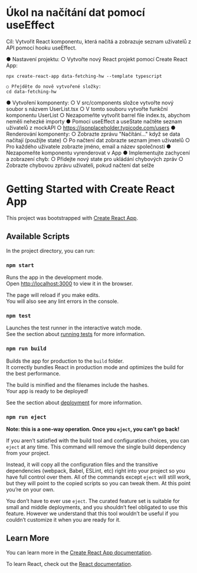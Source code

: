 # Úkol na načítání dat pomocí useEffect

Cíl: Vytvořit React komponentu, která načítá a zobrazuje seznam uživatelů z API
pomocí hooku useEffect.

● Nastavení projektu:
    ○ Vytvořte nový React projekt pomocí Create React App:

    npx create-react-app data-fetching-hw --template typescript

    ○ Přejděte do nově vytvořené složky:
    cd data-fetching-hw

● Vytvoření komponenty:
    ○ V src/components složce vytvořte nový soubor s názvem UserList.tsx
    ○ V tomto souboru vytvořte funkční komponentu UserList
    ○ Nezapomeňte vytvořit barrel file index.ts, abychom neměli nehezké importy
● Pomocí useEffect a useState načtěte seznam uživatelů z mockAPI
    ○ https://jsonplaceholder.typicode.com/users
● Renderování komponenty:
    ○ Zobrazte zprávu &quot;Načítání...&quot; když se data načítají (použijte state)
    ○ Po načtení dat zobrazte seznam jmen uživatelů
    ○ Pro každého uživatele zobrazte jméno, email a název společnosti
● Nezapomeňte komponentu vyrenderovat v App
● Implementujte zachycení a zobrazení chyb:
    ○ Přidejte nový state pro ukládání chybových zpráv
    ○ Zobrazte chybovou zprávu uživateli, pokud načtení dat selže

# Getting Started with Create React App

This project was bootstrapped with [Create React App](https://github.com/facebook/create-react-app).

## Available Scripts

In the project directory, you can run:

### `npm start`

Runs the app in the development mode.\
Open [http://localhost:3000](http://localhost:3000) to view it in the browser.

The page will reload if you make edits.\
You will also see any lint errors in the console.

### `npm test`

Launches the test runner in the interactive watch mode.\
See the section about [running tests](https://facebook.github.io/create-react-app/docs/running-tests) for more information.

### `npm run build`

Builds the app for production to the `build` folder.\
It correctly bundles React in production mode and optimizes the build for the best performance.

The build is minified and the filenames include the hashes.\
Your app is ready to be deployed!

See the section about [deployment](https://facebook.github.io/create-react-app/docs/deployment) for more information.

### `npm run eject`

**Note: this is a one-way operation. Once you `eject`, you can’t go back!**

If you aren’t satisfied with the build tool and configuration choices, you can `eject` at any time. This command will remove the single build dependency from your project.

Instead, it will copy all the configuration files and the transitive dependencies (webpack, Babel, ESLint, etc) right into your project so you have full control over them. All of the commands except `eject` will still work, but they will point to the copied scripts so you can tweak them. At this point you’re on your own.

You don’t have to ever use `eject`. The curated feature set is suitable for small and middle deployments, and you shouldn’t feel obligated to use this feature. However we understand that this tool wouldn’t be useful if you couldn’t customize it when you are ready for it.

## Learn More

You can learn more in the [Create React App documentation](https://facebook.github.io/create-react-app/docs/getting-started).

To learn React, check out the [React documentation](https://reactjs.org/).

